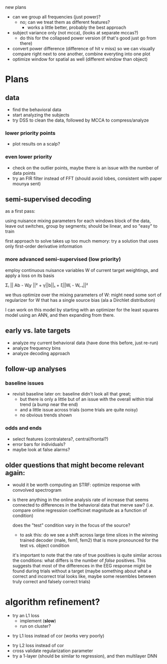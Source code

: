 
new plans
+ can we group all frequencies (just power)?
  + no; can we treat them as different features?
    + works a little better, probably the best approach
+ subject variance only (not mcca), (looks at separate mccas?)
  + do this for the collapsed power version (if that's good just go from there)
+ convert power difference (difference of hit v miss) so we
can visually compare right next to one another, combine everyting into one plot
+ optimize window for spatial as well (different window than object)

# Plans

## data

- find the behavioral data
- start analyzing the subjects
- try DSS to clean the data, followed by MCCA to compress/analyze

### lower priority points
- plot results on a scalp?

### even lower priority

- check on the outlier points, maybe there is an issue with the number of data points
- try an FIR filter instead of FFT (should avoid lobes, consistent with
  paper mounya sent)

## semi-supervised decoding

as a first pass:

using nuisance mixing parameters for each windows block of the data, leave out switches, group by segments; should be linear, and so "easy" to train

first approach to solve takes up too much memory: try a solution that
uses only first-order derivative information

### more advanced semi-supervised (low priority)

employ continuous nuisance variables W of current target weightings, and apply a loss on its basis

 Σᵢ || Ab - Wᵢy ||² + γ||b||₁ + ξ||Wᵢ - Wᵢ₋₁||²

 we thus optimize over the mixing parameters of W: might need some sort of regularizer for W that has a single source bias (ala a Dirchlet distribution)

 I can work on this model by starting with an optimizer for the least squares model using an ANN, and then expanding from there.

## early vs. late targets

- analyze my current behavioral data (have done this before, just re-run)
- analyze frequency bins
- analyze decoding approach

## follow-up analyses

### baseline issues
- revisit baseline later on: baseline didn't look all that great;
  - but there is only a little but of an issue with the overall within
    trial trend (a bump near the end)
  - and a little issue across trials (some trials are quite noisy)
  - no obvious trends shown

### odds and ends
- select features (contralatera?, central/frontal?)
- error bars for individuals?
- maybe look at false alarms?


## older questions that might become relevant again:

- would it be worth computing an STRF: optimize response with convolved
spectrogram

- is there anything in the online analysis rate of increase that
  seems connected to differences in the behavioral data that merve saw?
    (i.e. compare online regression coefficinet magnitude as a function of condition)

  does the "test" condition vary in the focus of the source?
    - to ask this: do we see a shift across large time slices in the winning
    trained decoder (male, fem1, fem2) that is more pronounced for
    the test vs. object condition

  it's important to note that the rate of true positives is quite
  similar across the conditions: what differs is the number of
  *false* positives. This suggests that most of the differences in
  the EEG response might be found during trials without a target
  (maybe something about what a correct and incorrect trial looks like,
    maybe some resembles between truly correct and falsely correct trials)

# algorithm refinement?
- try an L1 loss
  + implement (**slow**)
  - run on cluster?
+ try L1 loss instead of cor (works very poorly)
- try L2 loss instead of cor
- cross validate regularization parameter
- try a 1-layer (should be similar to regression), and then multilayer DNN
